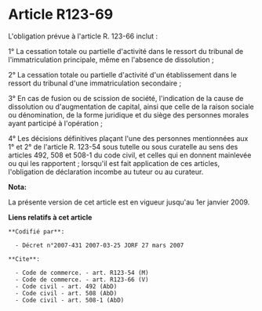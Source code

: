 # Article R123-69

L'obligation prévue à l'article R. 123-66 inclut :

1° La cessation totale ou partielle d'activité dans le ressort du tribunal de l'immatriculation principale, même en l'absence
de dissolution ;

2° La cessation totale ou partielle d'activité d'un établissement dans le ressort du tribunal d'une immatriculation
secondaire ;

3° En cas de fusion ou de scission de société, l'indication de la cause de dissolution ou d'augmentation de capital, ainsi
que celle de la raison sociale ou dénomination, de la forme juridique et du siège des personnes morales ayant participé à
l'opération ;

4° Les décisions définitives plaçant l'une des personnes mentionnées aux 1° et 2° de l'article R. 123-54 sous tutelle ou sous
curatelle au sens des articles 492, 508 et 508-1 du code civil, et celles qui en donnent mainlevée ou qui les rapportent ;
lorsqu'il est fait application de ces articles, l'obligation de déclaration incombe au tuteur ou au curateur.

**Nota:**

La présente version de cet article est en vigueur jusqu'au 1er janvier 2009.

**Liens relatifs à cet article**

	**Codifié par**:

	  - Décret n°2007-431 2007-03-25 JORF 27 mars 2007

	**Cite**:

	  - Code de commerce. - art. R123-54 (M)
	  - Code de commerce. - art. R123-66 (V)
	  - Code civil - art. 492 (AbD)
	  - Code civil - art. 508 (AbD)
	  - Code civil - art. 508-1 (AbD)

